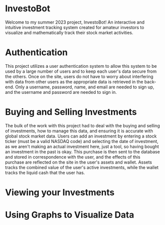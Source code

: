 # InvestoBot
Welcome to my summer 2023 project, InvestoBot! An interactive and intuitive investment tracking system created for amateur investors to visualize and mathematically track their stock market activities.

# Authentication
This project utilizes a user authentication system to allow this system to be used by a large number of users and to keep each user's data secure from the others. Once on the site, users do not have to worry about interfering with data from other users as the appropriate data is retrieved in the back-end. Only a username, password, name, and email are needed to sign up, and the username and password are needed to sign in.

# Buying and Selling Investments
The bulk of the work with this project had to deal with the buying and selling of investments, how to manage this data, and ensuring it is accurate with global stock market data. Users can add an investment by entering a stock ticker (must be a valid NASDAQ code) and selecting the date of investment, as we aren't making an actual investment here, just a tool, so having bought an investment in the past is okay. This purchase is then sent to the database and stored in correspondence with the user, and the effects of this purchase are reflected on the site in the user's assets and wallet. Assets tracks the combined value of the user's active investments, while the wallet tracks the liquid cash that the user has. 

# Viewing your Investments

# Using Graphs to Visualize Data
